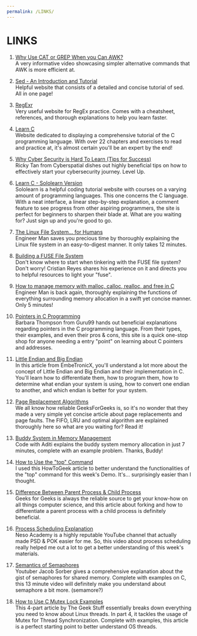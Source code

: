 ```yaml
---
permalink: /LINKS/
---
```


# LINKS

1. [Why Use CAT or GREP When you Can AWK?](https://www.youtube.com/watch?v=8q8DHmA9puw)<br>
A very informative video showcasing simpler alternative commands that AWK is more efficient at.

2. [Sed - An Introduction and Tutorial](https://www.grymoire.com/Unix/Sed.html)<br>
Helpful website that consists of a detailed and concise tutorial of sed. 
All in one page!

3. [RegExr](https://regexr.com/)<br>
Very useful website for RegEx practice.
Comes with a cheatsheet, references, and thorough explanations to help you learn faster.

4. [Learn C](https://www.learn-c.org/)<br>
Website dedicated to displaying a comprehensive tutorial of the C programming language.
With over 22 chapters and exercises to read and practice at, it's almost certain you'll be an expert by the end!

5. [Why Cyber Security is Hard To Learn (Tips for Success)](https://www.youtube.com/watch?v=vI79qT4lcfA)<br>
Ricky Tan from Cyberspatial dishes out highly beneficial tips on how to effectively start your cybersecurity journey.
Level Up.

6. [Learn C - Sololearn Version](https://www.sololearn.com/learning/1089)<br>
Sololearn is a helpful coding tutorial website with courses on a varying amount of programming languages. This one concerns the C language.
With a neat interface, a linear step-by-step explanation, a comment feature to see progress from other aspiring programmers,
the site is perfect for beginners to sharpen their blade at.
What are you waiting for? Just sign up and you're good to go.

7. [The Linux File System... for Humans](https://www.youtube.com/watch?v=UFIoRLqhFpo)<br>
Engineer Man saves you precious time by thoroughly explaining the Linux file system in an easy-to-digest manner.
It only takes 12 minutes.

8. [Building a FUSE File System](https://medium.com/@cris178/building-a-fuse-file-system-ee8f90fd0a2f)<br>
Don't know where to start when tinkering with the FUSE file system? Don't worry!
Cristian Reyes shares his experience on it and directs you to helpful resources to light your "fuse".

9. [How to manage memory with malloc, calloc, realloc, and free in C](https://www.youtube.com/watch?v=lQP4X3odvHE)<br>
Engineer Man is back again, thoroughly explaining the functions of everything surrounding memory allocation in a swift yet concise manner. Only 5 minutes!

10. [Pointers in C Programming](https://www.guru99.com/c-pointers.html)<br>
Barbara Thompson from Guru99 hands out beneficial explanations regarding pointers in the C programming language.
From their types, their examples, and even their pros & cons, this site is a quick one-stop shop for anyone needing a entry "point" on learning about C pointers and addresses.

11. [Little Endian and Big Endian](https://embetronicx.com/tutorials/p_language/c/little-endian-and-big-endian/)<br>
In this article from EmbeTronicX, you'll understand a lot more about the concept of Little Endian and Big Endian and their implementation in C.
You'll learn how to differentiate them, how to program them, how to determine what endian your system is using,  how to convert one endian to another, and which endian is better for your system.

12. [Page Replacement Algorithms](https://www.geeksforgeeks.org/page-replacement-algorithms-in-operating-systems/)<br>
We all know how reliable GeeksForGeeks is, so it's no wonder that they made a very simple yet concise article about page replacements and page faults.
The FIFO, LRU and optimal algorithm are explained thoroughly here so what are you waiting for? Read it!

13. [Buddy System in Memory Management](https://www.youtube.com/watch?v=EBfJMVt_EWk)<br>
Code with Aditi explains the buddy system memory allocation in just 7 minutes, complete with an example problem. Thanks, Buddy!
 
14. [How to Use the "top" Command](https://www.howtogeek.com/668986/how-to-use-the-linux-top-command-and-understand-its-output/)<br>
I used this HowToGeek article to better understand the functionalities of the "top" command for this week's Demo. It's... surprisingly easier than I thought.

15. [Difference Between Parent Process & Child Process](https://www.geeksforgeeks.org/difference-between-process-parent-process-and-child-process/)<br>
Geeks for Geeks is always the reliable source to get your know-how on all things computer science, and this article about forking and how to differentiate a parent process with a child process is definitely beneficial.

16. [Process Scheduling Explanation](https://www.youtube.com/watch?v=2h3eWaPx8SA)<br>
Neso Academy is a highly reputable YouTube channel that actually made PSD & POK easier for me.
So, this video about process scheduling really helped me out a lot to get a better understanding of this week's materials.

17. [Semantics of Semaphores](https://www.youtube.com/watch?v=ukM_zzrIeXs)<br>
Youtuber Jacob Sorber gives a comprehensive explanation about the gist of semaphores for shared memory. 
Complete with examples on C, this 13 minute video will definitely make you understand about semaphore a bit more. (semamore?)

18. [How to Use C Mutex Lock Examples](https://www.thegeekstuff.com/2012/05/c-mutex-examples/)<br>
This 4-part article by The Geek Stuff essentially breaks down everything you need to know about Linux threads. In part 4, it tackles the usage of Mutex for Thread Synchronization.
Complete with examples, this article is a perfect starting point to better understand OS threads. 
